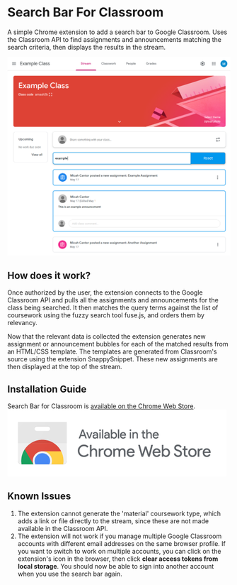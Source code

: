 # Search Bar For Classroom
A simple Chrome extension to add a search bar to Google Classroom. Uses the Classroom API to find assignments and announcements matching the search criteria, then displays the results in the stream.

![example](https://raw.githubusercontent.com/micahcantor/ClassroomSearchbar/master/extension-example.png "Example Image")

## How does it work?
Once authorized by the user, the extension connects to the Google Classroom API and pulls all the assignments and announcements for the class being searched. It then matches the query terms against the list of coursework using the fuzzy search tool fuse.js, and orders them by relevancy. 

Now that the relevant data is collected the extension generates new assignment or announcement bubbles for each of the matched results from an HTML/CSS template. The templates are generated from Classroom's source using the extension SnappySnippet. These new assignments are then displayed at the top of the stream.

## Installation Guide
Search Bar for Classroom is [available on the Chrome Web Store](https://chrome.google.com/webstore/detail/search-bar-for-classroom/dmlfplbdckbemkkhkojekbagnpldghnc).
![webstore](https://raw.githubusercontent.com/micahcantor/ClassroomSearchbar/master/ChromeWebStoreBadge.png "Webstore")

## Known Issues
1. The extension cannot generate the 'material' coursework type, which adds a link or file directly to the stream, since these are not made available in the Classroom API.
2. The extension will not work if you manage multiple Google Classroom accounts with different email addresses on the same browser profile. If you want to switch to work on multiple accounts, you can click on the extension's icon in the browser, then click **clear access tokens from local storage**. You should now be able to sign into another account when you use the search bar again.



